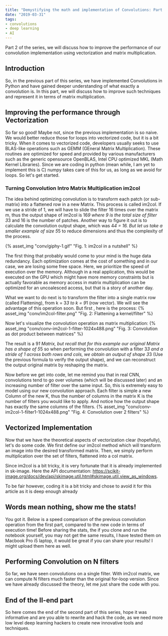 ```yaml
---
title: "Demystifying the math and implementation of Convolutions: Part II."
date: "2019-03-31"
tags: 
- convolutions
- deep learning
- AI
---
```


Part 2 of the series, we will discuss how to improve the performance of our convolution implementation using vectorization and matrix multiplication.
<!-- excerpt -->

## Introduction
So, in the previous part of this series, we have implemented Convolutions in Python and have gained deeper understanding of what exactly a convolution is. In this part, we will discuss how to improve such techniques and represent it in terms of matrix multiplication.

## Improving the performance through Vectorization
So far so good! Maybe not, since the previous implementation is so naive. We would better reduce those for loops into vectorized code, but it is a bit tricky. When it comes to vectorized code, developers usually seeks to use BLAS-like operations such as GEMM (GEneral Matrix Multiplication). These routines are optimized for speed and provided by various manufacturers such as the generic opensource OpenBLAS, Intel CPU optimized MKL (Math Kernel Libraries). Since we are coding in python (mean while, I am yet to implement this is C) numpy takes care of this for us, as long as we avoid for loops. So let's get started.

### Turning Convolution Intro Matrix Multiplication im2col
The idea behind optimizing convolution is to transform each patch (or sub-matrix) into a flattened row in a new Matrix. This process is called im2col. If we use a stride of 1, we will have to slide the filter 16 times over the matrix m, thus the output shape of im2col is 16*9 where 9 is the total size of filter 3*3 and 16 is the number of patches. Another way to figure it out is to calculate the convolution output shape, which was 4*4 = 16.
But let us take a smaller example  of size 5*5 to reduce dimensions and thus the complexity of the process.

{% asset_img "conv/giphy-1.gif" "Fig. 1: im2col in a nutshell" %}

The first thing that probably would come to your mind is the huge data redundancy. Each optimization comes at the cost of something and in our case, we are losing some free space. Here, we prioritize the speed of execution over the memory. Although in a real application, this would be executed on the GPU which might have more memory constraints but is actually favorable as memory access in matrix multiplication can be optimized for an uncoalesced access, but that is a story of another day.

What we want to do next is to transform the filter into a single matrix row (called Flattening), from k = 3*3 to k = 9*1 (row vector). We will see the advantage of this operation soon. But first , here is the process:
{% asset_img "conv/im2col-filter.png" "Fig. 2: Flattening a kernel/filter" %}

Now let's visualize the convolution operation as matrix multiplication:
{% asset_img "conv/conv-im2col-1-filter-1024x488.png" "Fig. 3: Convolution as dot product between matrices" %}

The result is a 9*1 Matrix, but recall that for this example our original Matrix has a shape of 5*5 so when performing the convolution with a filter 3*3 and a stride of 1 across both rows and cols, we obtain an output of shape 3*3 (Use the previous formula to verify the output shape), and we can reconstruct the output original matrix by reshaping the matrix.

Now before we get into code, let me remind you that in real CNN, convolutions tend to go over volumes (which will be discussed later) and an increasing number of filter over the same input. So, this is extremely easy to model using our new convolution approach. Each filter is simple a new Column of the new K, thus the number of columns in the matrix K is the number of filters you would like to apply. And notice how the output shape has exactly the same columns of the filters.
{% asset_img "conv/conv-im2col-1-filter1-1024x488.png" "Fig. 4: Convolution over 2 filters" %}

## Vectorized Implementation
Now that we have the theoretical aspects of vectorization clear (hopefully), let's do some code. We first define our im2col method which will transform an image into the desired transformed matrix. Then, we simply perform multiplication over the set of filters, flattened into a col matrix.

Since im2col is a bit tricky, it is very fortunate that it is already implemented in sk-image. Here the API documentation: <a href="https://scikit-image.org/docs/dev/api/skimage.util.html#skimage.util.view_as_windows">https://scikit-image.org/docs/dev/api/skimage.util.html#skimage.util.view_as_windows</a>.

To be fair however, coding it is a bit tricky and chose to avoid it for this article as it is deep enough already

<script src="https://gist.github.com/praisethemoon/58fa602cf9fb42fdf5337431e3eaeb59.js"></script>

## Words mean nothing, show me the stats!
You got it.  Below is a speed comparison of the previous convolution operation from the first part, compared to the new code in terms of execution time! Before sharing the stats, the if you clone and run the notebook yourself, you may not get the same results, I have tested them on Macbook Pro i5 laptop, it would be great if you can share your results! I might upload them here as well.
<script src="https://gist.github.com/praisethemoon/26396a67cfe263f5c209f6ea99baedc3.js"></script>

## Performing Convolution on N filters
So far, we have seen convolutions on a single filter. With im2col matrix, we can compute N filters much faster than the original for-loop version. Since we have already discussed the theory, let me just share the code with you.
<script src="https://gist.github.com/praisethemoon/88a01091a9a188ab9b838e8d27e0c2f5.js"></script>

## End of the II-end part
So here comes the end of the second part of this series, hope it was informative and are you able to rewrite and hack the code, as we need more low level deep learning hackers to create new innovative tools and techniques.